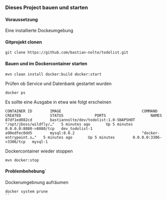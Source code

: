 ### Dieses Project bauen und starten
#### Voraussetzung
Eine installierte Dockeumgebung

#### Gitprojekt clonen
```
git clone https://github.com/bastian-nolte/todolist.git
```

#### Bauen und im Dockercontainer starten
```
mvn clean install docker:build docker:start
```

Prüfen ob Service und Datenbank gestartet wurden
```
docker ps
```

Es sollte eine Ausgabe in etwa wie folgt erscheinen
```
CONTAINER ID        IMAGE                                    COMMAND                  CREATED             STATUS              PORTS                    NAMES
87df1ed082cd        bastiannolte/dev/todolist:1.0-SNAPSHOT   "/opt/jboss/wildfly/…"   5 minutes ago       Up 5 minutes        0.0.0.0:8080->8080/tcp   dev_todolist-1
a90edfec0dd5        mysql:8.0.2                              "docker-entrypoint.s…"   5 minutes ago       Up 5 minutes        0.0.0.0:3306->3306/tcp   mysql-1
```

Dockercontainer wieder stoppen
```
mvn docker:stop
```

#### Problembehebung`
Dockerumgebnung aufräumen
```
docker system prune
``
